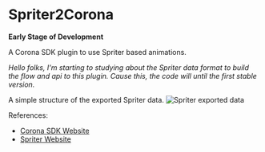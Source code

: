 # Spriter2Corona
**Early Stage of Development**

A Corona SDK plugin to use Spriter based animations.


*Hello folks, I'm starting to studying about the Spriter data format to build the flow and api to this plugin. Cause this, the code will until the first stable version.*


A simple structure of the exported Spriter data.
![Spriter exported data](https://raw.githubusercontent.com/Liberton/Spriter2Corona/master/docs/images/spriter_data_example.png)


References:
* [Corona SDK Website](http://coronalabs.com)
* [Spriter Website](https://brashmonkey.com)
